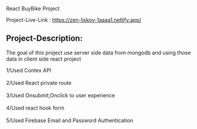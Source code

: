 React BuyBike Project<br>

Project-Live-Link : https://zen-liskov-1aaaa1.netlify.app/

<h2>Project-Description:</h2> 

<p>The goal of this project use server side data from mongodb and using those data in client side react project</P>

1/Used Contex  API<br>
<br>
2/Used React private route<br>
<br>
3/Used Onsubmit,Onclick to user experience<br>
<br>
4/Used react hook form <br>
<br>
5/Used Firebase Email and Password Authentication




